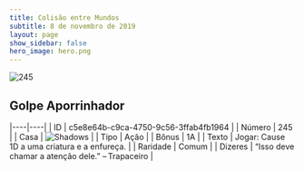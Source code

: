 ```yaml
---
title: Colisão entre Mundos
subtitle: 8 de novembro de 2019
layout: page
show_sidebar: false
hero_image: hero.png
---
```


![245](https://cdn.keyforgegame.com/media/card_front/pt/452_245_57WP3RF7H6P2_pt.png)

## Golpe Aporrinhador

|----|----|
| ID | c5e8e64b-c9ca-4750-9c56-3ffab4fb1964 |
| Número | 245 |
| Casa | ![Shadows](https://archonarcana.com/images/thumb/e/ee/Shadows.png/22px-Shadows.png "Sombras") |
| Tipo | Ação |
| Bônus | 1A |
| Texto | Jogar: Cause 1D a uma criatura e a enfureça. |
| Raridade | Comum |
| Dizeres | “Isso deve chamar a atenção dele.” – Trapaceiro |
